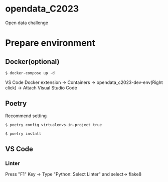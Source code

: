 # opendata_C2023
Open data challenge

# Prepare environment

## Docker(optional)
```
$ docker-compose up -d
```
VS Code Docker extension -> Containers -> opendata_c2023-dev-env(Right click) -> Attach Visual Studio Code



## Poetry
Recommend setting
```
$ poetry config virtualenvs.in-project true 
```

```
$ poetry install
```


## VS Code
### Linter
Press "F1" Key -> Type "Python: Select Linter" and select-> flake8
